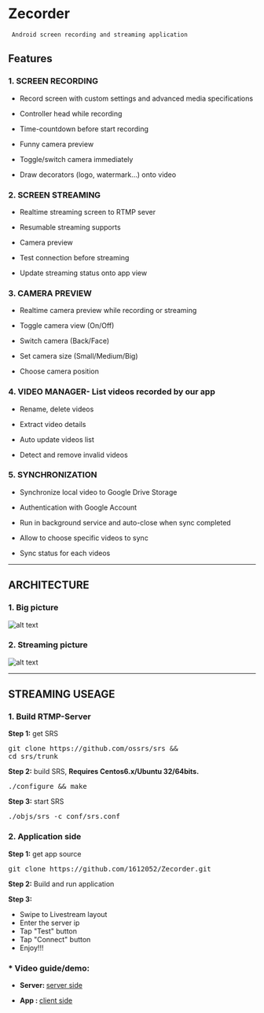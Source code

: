 # Zecorder
```
 Android screen recording and streaming application
```
## Features
### 1. SCREEN RECORDING
- Record screen with custom settings and advanced media specifications​

- Controller head while recording​

- Time-countdown before start recording​

- Funny camera preview​

- Toggle/switch camera immediately​

- Draw decorators (logo, watermark…) onto video​

### 2. SCREEN STREAMING​
- Realtime streaming screen to RTMP sever​

- Resumable streaming supports​

- Camera preview ​

- Test connection before streaming​

- Update streaming status onto app view​

###  3. CAMERA PREVIEW
- Realtime camera preview while recording or streaming​

- Toggle camera view (On/Off)​

- Switch camera (Back/Face)​

- Set camera size (Small/Medium/Big)​

- Choose camera position

### 4. VIDEO MANAGER- List videos recorded by our app​
- Rename, delete videos​

- Extract video details​

- Auto update videos list​

- Detect and remove invalid videos​

### 5. SYNCHRONIZATION
- Synchronize local video to Google Drive Storage​

- Authentication with Google Account​

- Run in background service and auto-close when sync completed​

- Allow to choose specific videos to sync​

- Sync status for each videos​

--------------------------
## ARCHITECTURE
### 1. Big picture
![alt text](https://user-images.githubusercontent.com/37016896/64228983-b4ba9b00-cf12-11e9-90e1-a4c99374a6dd.jpg)

### 2. Streaming picture
![alt text](https://user-images.githubusercontent.com/37016896/64229091-06fbbc00-cf13-11e9-8a2b-a94074b1134d.jpg)


---------------------------
## STREAMING USEAGE
### 1. Build RTMP-Server

<strong>Step 1:</strong> get SRS 

<pre>
git clone https://github.com/ossrs/srs &&
cd srs/trunk
</pre>

<strong>Step 2:</strong> build SRS,
<strong>Requires Centos6.x/Ubuntu 32/64bits.</strong>

<pre>
./configure && make
</pre>

<strong>Step 3:</strong> start SRS 

<pre>
./objs/srs -c conf/srs.conf
</pre>


### 2. Application side
<strong>Step 1:</strong> get app source 

<pre>
git clone https://github.com/1612052/Zecorder.git
</pre>

<strong>Step 2:</strong> Build and run application

<strong>Step 3:</strong>
- Swipe to Livestream layout
- Enter the server ip
- Tap "Test" button
- Tap "Connect" button
- Enjoy!!!

### * Video guide/demo:

- <strong>Server: </strong> [server side](https://studenthcmusedu-my.sharepoint.com/:v:/g/personal/1612052_student_hcmus_edu_vn/Ec0BYU6ZfVpLluCufBeL8lcBnr9yVoRiXp-EKN6Z-UAdmg?e=rmi8TO)

- <strong>App : </strong> [client side](https://studenthcmusedu-my.sharepoint.com/:v:/g/personal/1612052_student_hcmus_edu_vn/EUvwFO83bc9Dp7TRqRS3glwBWG7AC_dvyB3VcS8zEshL5g?e=6JGrNw)





